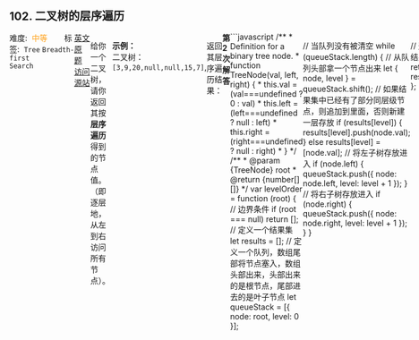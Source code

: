 <div style="font-size: 20px; margin-bottom: 15px; font-weight: bold;">102. 二叉树的层序遍历</div>
<div style="display: flex; font-size: 14px; justify-content: space-between;"><div><span style="margin-right: 30px;">难度:&nbsp;&nbsp;<label style="color: rgb(255, 161, 25);">中等</label></span><span style="margin-right: 30px;">标签:&nbsp;&nbsp;<code>Tree</code>&nbsp;<code>Breadth-first Search</code></span></div><div><span style="margin-right: 15px;"><a href="https://leetcode.com/problems/binary-tree-level-order-traversal/">英文原题</a></span><span><a href="https://leetcode-cn.com/problems/binary-tree-level-order-traversal/">访问源站</a></span></div>
<hr style="height: 1px; margin: 1em 0px;" />
<p>给你一个二叉树，请你返回其按 <strong>层序遍历</strong> 得到的节点值。 （即逐层地，从左到右访问所有节点）。</p>

<p> </p>

<p><strong>示例：</strong><br />
二叉树：<code>[3,9,20,null,null,15,7]</code>,</p>

<pre>
    3
   / \
  9  20
    /  \
   15   7
</pre>

<p>返回其层序遍历结果：</p>

<pre>
[
  [3],
  [9,20],
  [15,7]
]
</pre>

<hr style="height: 1px; margin: 1em 0px;" />
<strong>第2次解答</strong>
```javascript
/**
 * Definition for a binary tree node.
 * function TreeNode(val, left, right) {
 *     this.val = (val===undefined ? 0 : val)
 *     this.left = (left===undefined ? null : left)
 *     this.right = (right===undefined ? null : right)
 * }
 */
/**
 * @param {TreeNode} root
 * @return {number[][]}
 */
var levelOrder = function (root) {
  // 边界条件
  if (root === null) return [];
  // 定义一个结果集
  let results = [];
  // 定义一个队列，数组尾部将节点塞入，数组头部出来，头部出来的是根节点，尾部进去的是叶子节点
  let queueStack = [{ node: root, level: 0 }];

  // 当队列没有被清空
  while (queueStack.length) {
    // 从队列头部拿一个节点出来
    let { node, level } = queueStack.shift();
    // 如果结果集中已经有了部分同层级节点，则追加到里面，否则新建一层存放
    if (results[level]) {
      results[level].push(node.val);
    } else results[level] = [node.val];
    // 将左子树存放进入
    if (node.left) {
      queueStack.push({ node: node.left, level: level + 1 });
    }
    // 将右子树存放进入
    if (node.right) {
      queueStack.push({ node: node.right, level: level + 1 });
    }
  }

  // 返回结果集
  return results;
};
```
<hr style="height: 1px; margin: 1em 0px;" />
<strong>第1次解答</strong>
```javascript
/**
 * Definition for a binary tree node.
 * function TreeNode(val) {
 *     this.val = val;
 *     this.left = this.right = null;
 * }
 */

/**
 * @param {TreeNode} root
 * @return {number[][]}
 */
var levelOrder = function (root) {
  // 特殊Case： 如果 root 不存在，则返回空数组
  if (root === null) return [];
  // 定义一个 Queue，使用广度优先遍历（BFS）方式依次遍历根和左右子树
  const queue = [{ data: root, level: 0 }];
  // 存放最终的遍历结果
  const resultMap = [];
  // 只要 Queue 里还有数据，就取出来，放到 resultMap 里，并将左右子树压入队列
  // 使用一个 level 字段，用来标示当前的层级，则左右子树的层级为 level + 1
  while (queue.length) {
    // 获取节点数据和层级信息
    const { data, level } = queue.shift();
    // 如果 resultMap 里已经存在了这个层级，就直接追加到尾部
    if (resultMap[level]) resultMap[level].push(data.val);
    // 否则，标示这是一个新的层级，需要新建一个元素存放
    else resultMap[level] = [data.val];
    // 将左子树追加到队列里
    if (data.left) queue.push({ level: level + 1, data: data.left });
    // 将右子树追加到队列里
    if (data.right) queue.push({ level: level + 1, data: data.right });
  }

  return resultMap;
};
```